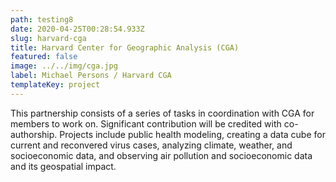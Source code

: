 ```yaml
---
path: testing8
date: 2020-04-25T00:28:54.933Z
slug: harvard-cga
title: Harvard Center for Geographic Analysis (CGA)
featured: false
image: ../../img/cga.jpg
label: Michael Persons / Harvard CGA
templateKey: project
---
```

This partnership consists of a series of tasks in coordination with CGA for members to work on. Significant contribution will be credited with co-authorship. Projects include public health modeling, creating a data cube for current and reconvered virus cases, analyzing climate, weather, and socioeconomic data, and observing air pollution and socioeconomic data and its geospatial impact.
